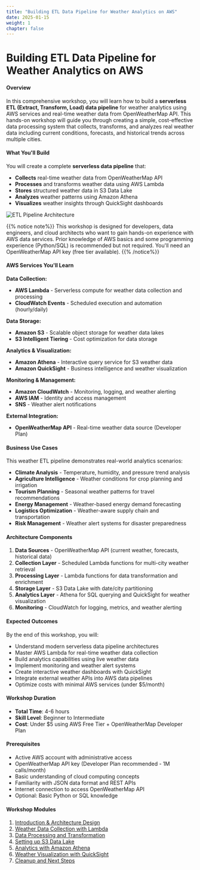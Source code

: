 ```yaml
---
title: "Building ETL Data Pipeline for Weather Analytics on AWS"
date: 2025-01-15
weight: 1
chapter: false
---
```


# Building ETL Data Pipeline for Weather Analytics on AWS

#### Overview

In this comprehensive workshop, you will learn how to build a **serverless ETL (Extract, Transform, Load) data pipeline** for weather analytics using AWS services and real-time weather data from OpenWeatherMap API. This hands-on workshop will guide you through creating a simple, cost-effective data processing system that collects, transforms, and analyzes real weather data including current conditions, forecasts, and historical trends across multiple cities.

#### What You'll Build

You will create a complete **serverless data pipeline** that:

- **Collects** real-time weather data from OpenWeatherMap API
- **Processes** and transforms weather data using AWS Lambda
- **Stores** structured weather data in S3 Data Lake
- **Analyzes** weather patterns using Amazon Athena
- **Visualizes** weather insights through QuickSight dashboards

![ETL Pipeline Architecture](/images/etl/image.png?featherlight=false&width=90pc)

{{% notice note%}}
This workshop is designed for developers, data engineers, and cloud architects who want to gain hands-on experience with AWS data services. Prior knowledge of AWS basics and some programming experience (Python/SQL) is recommended but not required. You'll need an OpenWeatherMap API key (free tier available).
{{% /notice%}}

#### AWS Services You'll Learn

**Data Collection:**

- **AWS Lambda** - Serverless compute for weather data collection and processing
- **CloudWatch Events** - Scheduled execution and automation (hourly/daily)

**Data Storage:**

- **Amazon S3** - Scalable object storage for weather data lakes
- **S3 Intelligent Tiering** - Cost optimization for data storage

**Analytics & Visualization:**

- **Amazon Athena** - Interactive query service for S3 weather data
- **Amazon QuickSight** - Business intelligence and weather visualization

**Monitoring & Management:**

- **Amazon CloudWatch** - Monitoring, logging, and weather alerting
- **AWS IAM** - Identity and access management
- **SNS** - Weather alert notifications

**External Integration:**

- **OpenWeatherMap API** - Real-time weather data source (Developer Plan)

#### Business Use Cases

This weather ETL pipeline demonstrates real-world analytics scenarios:

- **Climate Analysis** - Temperature, humidity, and pressure trend analysis
- **Agriculture Intelligence** - Weather conditions for crop planning and irrigation
- **Tourism Planning** - Seasonal weather patterns for travel recommendations
- **Energy Management** - Weather-based energy demand forecasting
- **Logistics Optimization** - Weather-aware supply chain and transportation
- **Risk Management** - Weather alert systems for disaster preparedness

#### Architecture Components

1. **Data Sources** - OpenWeatherMap API (current weather, forecasts, historical data)
2. **Collection Layer** - Scheduled Lambda functions for multi-city weather retrieval
3. **Processing Layer** - Lambda functions for data transformation and enrichment
4. **Storage Layer** - S3 Data Lake with date/city partitioning
5. **Analytics Layer** - Athena for SQL querying and QuickSight for weather visualization
6. **Monitoring** - CloudWatch for logging, metrics, and weather alerting

#### Expected Outcomes

By the end of this workshop, you will:

- Understand modern serverless data pipeline architectures
- Master AWS Lambda for real-time weather data collection
- Build analytics capabilities using live weather data
- Implement monitoring and weather alert systems
- Create interactive weather dashboards with QuickSight
- Integrate external weather APIs into AWS data pipelines
- Optimize costs with minimal AWS services (under $5/month)

#### Workshop Duration

- **Total Time**: 4-6 hours
- **Skill Level**: Beginner to Intermediate
- **Cost**: Under $5 using AWS Free Tier + OpenWeatherMap Developer Plan

#### Prerequisites

- Active AWS account with administrative access
- OpenWeatherMap API key (Developer Plan recommended - 1M calls/month)
- Basic understanding of cloud computing concepts
- Familiarity with JSON data format and REST APIs
- Internet connection to access OpenWeatherMap API
- Optional: Basic Python or SQL knowledge

#### Workshop Modules

1. [Introduction & Architecture Design](1-introduction/)
2. [Weather Data Collection with Lambda](2-data-collection-openweathermap/)
3. [Data Processing and Transformation](3-serverless-processing-lambda/)
4. [Setting up S3 Data Lake](4-data-storage-solutions/)
5. [Analytics with Amazon Athena](5-analytics-visualization/)
6. [Weather Visualization with QuickSight](6-monitoring-optimization/)
7. [Cleanup and Next Steps](8-cleanup-next-steps/)
